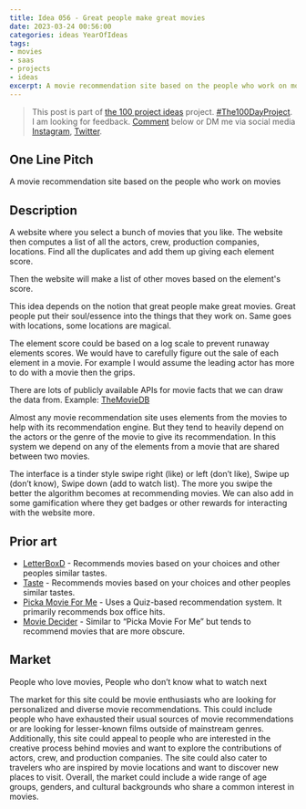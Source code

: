 ```yaml
---
title: Idea 056 - Great people make great movies
date: 2023-03-24 00:56:00
categories: ideas YearOfIdeas
tags: 
- movies
- saas
- projects
- ideas
excerpt: A movie recommendation site based on the people who work on movies
---
```


> This post is part of [the 100 project ideas](/projects/2023-100-ideas/) project. [#The100DayProject](https://www.the100dayproject.org/). I am looking for feedback. <a href='#utterances-comments'>Comment</a> below or DM me via social media <a href="https://instagram.com/funvill" rel="nofollow noopener noreferrer"><i class="fab fa-fw fa-instagram" aria-hidden="true"></i><span class="label">Instagram</span></a>, <a href="https://twitter.com/funvill" rel="nofollow noopener noreferrer"><i class="fab fa-fw fa-twitter" aria-hidden="true"></i><span class="label">Twitter</span></a>.

## One Line Pitch

A movie recommendation site based on the people who work on movies

## Description

A website where you select a bunch of movies that you like. The website then computes a list of all the actors, crew, production companies, locations. Find all the duplicates and add them up giving each element score.

Then the website will make a list of other moves based on the element's score.

This idea depends on the notion that great people make great movies. Great people put their soul/essence into the things that they work on. Same goes with locations, some locations are magical.

The element score could be based on a log scale to prevent runaway elements scores. We would have to carefully figure out the sale of each element in a movie. For example I would assume the leading actor has more to do with a movie then the grips.

There are lots of publicly available APIs for movie facts that we can draw the data from. Example: [TheMovieDB](https://www.themoviedb.org/documentation/api)

Almost any movie recommendation site uses elements from the movies to help with its recommendation engine. But they tend to heavily depend on the actors or the genre of the movie to give its recommendation. In this system we depend on any of the elements from a movie that are shared between two movies.

The interface is a tinder style swipe right (like) or left (don’t like), Swipe up (don’t know), Swipe down (add to watch list). The more you swipe the better the algorithm becomes at recommending movies. We can also add in some gamification where they get badges or other rewards for interacting with the website more.

## Prior art

- [LetterBoxD](https://letterboxd.com/) - Recommends movies based on your choices and other peoples similar tastes.
- [Taste](https://www.taste.io/) - Recommends movies based on your choices and other peoples similar tastes.
- [Picka Movie For Me](https://pickamovieforme.com/) - Uses a Quiz-based recommendation system. It primarily recommends box office hits.
- [Movie Decider](https://moviedecider.com/) - Similar to “Picka Movie For Me” but tends to recommend movies that are more obscure.

## Market

People who love movies, People who don’t know what to watch next

The market for this site could be movie enthusiasts who are looking for personalized and diverse movie recommendations. This could include people who have exhausted their usual sources of movie recommendations or are looking for lesser-known films outside of mainstream genres. Additionally, this site could appeal to people who are interested in the creative process behind movies and want to explore the contributions of actors, crew, and production companies. The site could also cater to travelers who are inspired by movie locations and want to discover new places to visit. Overall, the market could include a wide range of age groups, genders, and cultural backgrounds who share a common interest in movies.
